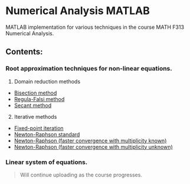 # Numerical Analysis MATLAB

MATLAB implementation for various techniques in the course MATH F313 Numerical Analysis.

## Contents:

### Root approximation techniques for non-linear equations.

1. Domain reduction methods
  + [Bisection method](https://github.com/ragedroid/Num_analysis/blob/master/Root%20approximation/Domain%20reduction/bisection.m)   
  + [Regula-Falsi method](https://github.com/ragedroid/Num_analysis/blob/master/Root%20approximation/Domain%20reduction/regula_falsi.m)
  + [Secant method](https://github.com/ragedroid/Num_analysis/blob/master/Root%20approximation/Domain%20reduction/secant.m)

2. Iterative methods
  + [Fixed-point iteration](https://github.com/ragedroid/Num_analysis/blob/master/Root%20approximation/Iterative/fixed_point.m)
  + [Newton-Raphson standard](https://github.com/ragedroid/Num_analysis/blob/master/Root%20approximation/Iterative/newton_std.m)
  + [Newton-Raphson (faster convergence with multiplicity known)](https://github.com/ragedroid/Num_analysis/blob/master/Root%20approximation/Iterative/newton_mod1.m)
  + [Newton-Raphson (faster convergence with multiplicity unknown)](https://github.com/ragedroid/Num_analysis/blob/master/Root%20approximation/Iterative/newton_mod2.m)
  
### Linear system of equations.

> Will continue uploading as the course progresses.

